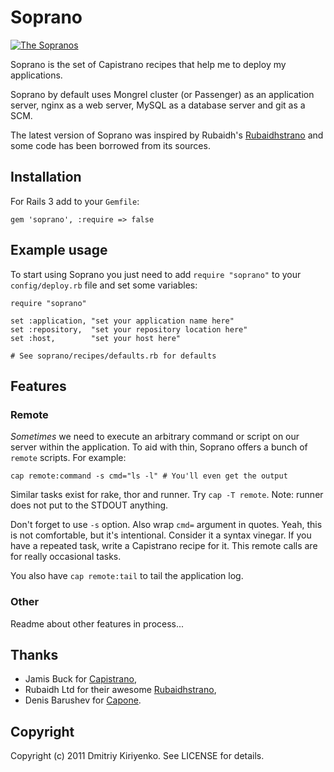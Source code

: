 # Soprano

[![The Sopranos](http://i.minus.com/idGXKU.jpeg)](http://www.imdb.com/title/tt0141842/)

Soprano is the set of Capistrano recipes that help me to deploy my
applications.

Soprano by default uses Mongrel cluster (or Passenger) as an application
server, nginx as a web server, MySQL as a database server and git as a SCM.

The latest version of Soprano was inspired by Rubaidh's
[Rubaidhstrano](http://github.com/rubaidh/rubaidhstrano) and some code has
been borrowed from its sources.

## Installation

For Rails 3 add to your `Gemfile`:

    gem 'soprano', :require => false

## Example usage

To start using Soprano you just need to add `require "soprano"` to your
`config/deploy.rb` file and set some variables:

    require "soprano"

    set :application, "set your application name here"
    set :repository,  "set your repository location here"
    set :host,        "set your host here"

    # See soprano/recipes/defaults.rb for defaults

## Features

### Remote

*Sometimes* we need to execute an arbitrary command or script on our
server within the application. To aid with thin, Soprano offers a bunch
of `remote` scripts. For example:

    cap remote:command -s cmd="ls -l" # You'll even get the output

Similar tasks exist for rake, thor and runner. Try `cap -T remote`. Note:
runner does not put to the STDOUT anything.

Don't forget to use `-s` option. Also wrap `cmd=` argument in quotes.
Yeah, this is not comfortable, but it's intentional. Consider it a
syntax vinegar. If you have a repeated task, write a Capistrano recipe
for it. This remote calls are for really occasional tasks.

You also have `cap remote:tail` to tail the application log.

### Other

Readme about other features in process...

## Thanks

- Jamis Buck for [Capistrano](https://github.com/halorgium/capistrano),
- Rubaidh Ltd for their awesome
  [Rubaidhstrano](http://github.com/rubaidh/rubaidhstrano),
- Denis Barushev for [Capone](https://github.com/denis/capone).

## Copyright

Copyright (c) 2011 Dmitriy Kiriyenko. See LICENSE for details.
